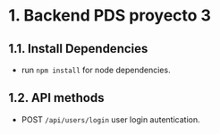 # 1. Backend PDS proyecto 3 

## 1.1. Install Dependencies

- run `npm install` for node dependencies.

## 1.2. API methods

- POST `/api/users/login` user login autentication.

